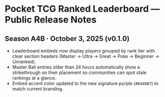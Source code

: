 # Pocket TCG Ranked Leaderboard — Public Release Notes

## Season A4B · October 3, 2025 (v0.1.0)
- Leaderboard embeds now display players grouped by rank tier with clear section headers (Master → Ultra → Great → Poke → Beginner → Unranked).
- Master Ball entries older than 24 hours automatically show a strikethrough on their placement so communities can spot stale rankings at a glance.
- Embed accent color updated to the new signature purple (`#8440B7`) to match current branding.